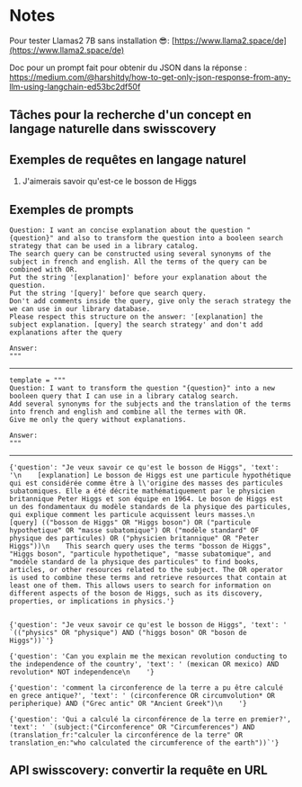 # Notes

Pour tester Llamas2 7B sans installation 😎: [https://www.llama2.space/de](https://www.llama2.space/de)

Doc pour un prompt fait pour obtenir du JSON dans la réponse : https://medium.com/@harshitdy/how-to-get-only-json-response-from-any-llm-using-langchain-ed53bc2df50f

## Tâches pour la recherche d'un concept en langage naturelle dans swisscovery


## Exemples de requêtes en langage naturel
1. J'aimerais savoir qu'est-ce le bosson de Higgs


## Exemples de prompts
    Question: I want an concise explanation about the question "{question}" and also to transform the question into a booleen search strategy that can be used in a library catalog.
    The search query can be constructed using several synonyms of the subject in french and english. All the terms of the query can be combined with OR.
    Put the string '[explanation]' before your explanation about the question.
    Put the string '[query]' before que search query.
    Don't add comments inside the query, give only the serach strategy the we can use in our library database.
    Please respect this structure on the answer: '[explanation] the subject explanation. [query] the search strategy' and don't add explanations after the query
    
    Answer:
    """

--------------------------------------

    template = """
    Question: I want to transform the question "{question}" into a new booleen query that I can use in a library catalog search.
    Add several synonyms for the subjects and the translation of the terms into french and english and combine all the termes with OR.
    Give me only the query without explanations.
    
    Answer:
    """

---------------------------------------
    {'question': "Je veux savoir ce qu'est le bosson de Higgs", 'text': '\n    [explanation] Le bosson de Higgs est une particule hypothétique qui est considérée comme être à l\'origine des masses des particules subatomiques. Elle a été décrite mathématiquement par le physicien britannique Peter Higgs et son équipe en 1964. Le boson de Higgs est un des fondamentaux du modèle standards de la physique des particules, qui explique comment les particule acquissent leurs masses.\n    [query] (("bosson de Higgs" OR "Higgs boson") OR ("particule hypothetique" OR "masse subatomique") OR ("modèle standard" OF physique des particules) OR ("physicien britannique" OR "Peter Higgs"))\n    This search query uses the terms "bosson de Higgs", "Higgs boson", "particule hypothetique", "masse subatomique", and "modèle standard de la physique des particules" to find books, articles, or other resources related to the subject. The OR operator is used to combine these terms and retrieve resources that contain at least one of them. This allows users to search for information on different aspects of the boson de Higgs, such as its discovery, properties, or implications in physics.'}


    {'question': "Je veux savoir ce qu'est le bosson de Higgs", 'text': ' `(("physics" OR "physique") AND ("higgs boson" OR "boson de Higgs"))`'} 

    {'question': 'Can you explain me the mexican revolution conducting to the independence of the country', 'text': ' (mexican OR mexico) AND revolution* NOT independence\n    '}

    {'question': 'comment la circonference de la terre a pu être calculé en grece antique?', 'text': ' (circonference OR circumvolution* OR peripherique) AND ("Grec antic" OR "Ancient Greek")\n    '} 

    {'question': 'Qui a calculé la circonférence de la terre en premier?', 'text': ' `(subject:("Circonference" OR "Circumferences") AND (translation_fr:"calculer la circonférence de la terre" OR translation_en:"who calculated the circumference of the earth"))`'} 

## API swisscovery: convertir la requête en URL





